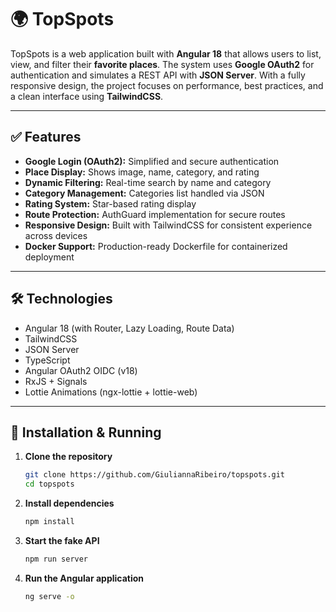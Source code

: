 # 🌍 TopSpots

TopSpots is a web application built with **Angular 18** that allows users to list, view, and filter their **favorite places**. The system uses **Google OAuth2** for authentication and simulates a REST API with **JSON Server**. With a fully responsive design, the project focuses on performance, best practices, and a clean interface using **TailwindCSS**.

---

## ✅ Features

- **Google Login (OAuth2):** Simplified and secure authentication  
- **Place Display:** Shows image, name, category, and rating  
- **Dynamic Filtering:** Real-time search by name and category  
- **Category Management:** Categories list handled via JSON  
- **Rating System:** Star-based rating display  
- **Route Protection:** AuthGuard implementation for secure routes  
- **Responsive Design:** Built with TailwindCSS for consistent experience across devices
- **Docker Support:** Production-ready Dockerfile for containerized deployment

---

## 🛠️ Technologies

- Angular 18 (with Router, Lazy Loading, Route Data)  
- TailwindCSS  
- JSON Server  
- TypeScript  
- Angular OAuth2 OIDC (v18)  
- RxJS + Signals
- Lottie Animations (ngx-lottie + lottie-web)

---

## 🚀 Installation & Running

1. **Clone the repository**  
   ```bash
   git clone https://github.com/GiuliannaRibeiro/topspots.git
   cd topspots
   ```
   
2. **Install dependencies**  
   ```bash
   npm install
   ```

3. **Start the fake API**  
   ```bash
   npm run server
   ```
   
4. **Run the Angular application**  
   ```bash
   ng serve -o
   ```
